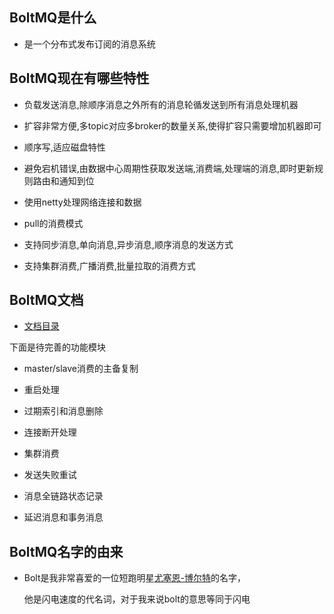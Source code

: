 ## BoltMQ是什么
* 是一个分布式发布订阅的消息系统 
## BoltMQ现在有哪些特性 
* 负载发送消息,除顺序消息之外所有的消息轮循发送到所有消息处理机器  
 
* 扩容非常方便,多topic对应多broker的数量关系,使得扩容只需要增加机器即可  
 
* 顺序写,适应磁盘特性  
 
* 避免宕机错误,由数据中心周期性获取发送端,消费端,处理端的消息,即时更新规则路由和通知到位  
 
* 使用netty处理网络连接和数据   

* pull的消费模式  
 
* 支持同步消息,单向消息,异步消息,顺序消息的发送方式   

* 支持集群消费,广播消费,批量拉取的消费方式   
## BoltMQ文档 
  
* [文档目录](https://github.com/jyunchyou/boltmq/blob/master/docs/README.md)  

 下面是待完善的功能模块    
  
* master/slave消费的主备复制

* 重启处理   

* 过期索引和消息删除   

* 连接断开处理

* 集群消费

* 发送失败重试

* 消息全链路状态记录

* 延迟消息和事务消息
   
## BoltMQ名字的由来 
* Bolt是我非常喜爱的一位短跑明星[尤塞恩-博尔特](https://weibo.com/bolt?refer_flag=1001030101_)的名字，  
  
     他是闪电速度的代名词，对于我来说bolt的意思等同于闪电

